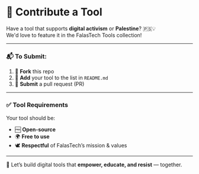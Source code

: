 # 🤝 Contribute a Tool

Have a tool that supports **digital activism** or **Palestine**? 🇵🇸💡  
We'd love to feature it in the FalasTech Tools collection!

---

### 📬 To Submit:

1. 🍴 **Fork** this repo  
2. 📝 **Add** your tool to the list in `README.md`  
3. 🔁 **Submit** a pull request (PR)

---

### ✅ Tool Requirements

Your tool should be:

- 🆓 **Open-source**
- 🌍 **Free to use**
- 🕊️ **Respectful** of FalasTech’s mission & values

---

📢 Let’s build digital tools that **empower, educate, and resist** — together.
